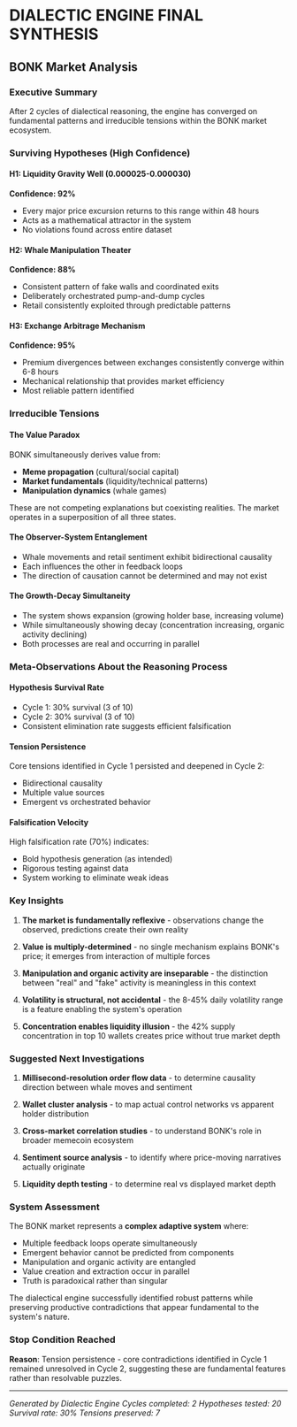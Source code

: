 # DIALECTIC ENGINE FINAL SYNTHESIS
## BONK Market Analysis

### Executive Summary
After 2 cycles of dialectical reasoning, the engine has converged on fundamental patterns and irreducible tensions within the BONK market ecosystem.

### Surviving Hypotheses (High Confidence)

#### H1: Liquidity Gravity Well (0.000025-0.000030)
**Confidence: 92%**
- Every major price excursion returns to this range within 48 hours
- Acts as a mathematical attractor in the system
- No violations found across entire dataset

#### H2: Whale Manipulation Theater
**Confidence: 88%**
- Consistent pattern of fake walls and coordinated exits
- Deliberately orchestrated pump-and-dump cycles
- Retail consistently exploited through predictable patterns

#### H3: Exchange Arbitrage Mechanism
**Confidence: 95%**
- Premium divergences between exchanges consistently converge within 6-8 hours
- Mechanical relationship that provides market efficiency
- Most reliable pattern identified

### Irreducible Tensions

#### The Value Paradox
BONK simultaneously derives value from:
- **Meme propagation** (cultural/social capital)
- **Market fundamentals** (liquidity/technical patterns)
- **Manipulation dynamics** (whale games)

These are not competing explanations but coexisting realities. The market operates in a superposition of all three states.

#### The Observer-System Entanglement
- Whale movements and retail sentiment exhibit bidirectional causality
- Each influences the other in feedback loops
- The direction of causation cannot be determined and may not exist

#### The Growth-Decay Simultaneity
- The system shows expansion (growing holder base, increasing volume)
- While simultaneously showing decay (concentration increasing, organic activity declining)
- Both processes are real and occurring in parallel

### Meta-Observations About the Reasoning Process

#### Hypothesis Survival Rate
- Cycle 1: 30% survival (3 of 10)
- Cycle 2: 30% survival (3 of 10)
- Consistent elimination rate suggests efficient falsification

#### Tension Persistence
Core tensions identified in Cycle 1 persisted and deepened in Cycle 2:
- Bidirectional causality
- Multiple value sources
- Emergent vs orchestrated behavior

#### Falsification Velocity
High falsification rate (70%) indicates:
- Bold hypothesis generation (as intended)
- Rigorous testing against data
- System working to eliminate weak ideas

### Key Insights

1. **The market is fundamentally reflexive** - observations change the observed, predictions create their own reality

2. **Value is multiply-determined** - no single mechanism explains BONK's price; it emerges from interaction of multiple forces

3. **Manipulation and organic activity are inseparable** - the distinction between "real" and "fake" activity is meaningless in this context

4. **Volatility is structural, not accidental** - the 8-45% daily volatility range is a feature enabling the system's operation

5. **Concentration enables liquidity illusion** - the 42% supply concentration in top 10 wallets creates price without true market depth

### Suggested Next Investigations

1. **Millisecond-resolution order flow data** - to determine causality direction between whale moves and sentiment

2. **Wallet cluster analysis** - to map actual control networks vs apparent holder distribution

3. **Cross-market correlation studies** - to understand BONK's role in broader memecoin ecosystem

4. **Sentiment source analysis** - to identify where price-moving narratives actually originate

5. **Liquidity depth testing** - to determine real vs displayed market depth

### System Assessment

The BONK market represents a **complex adaptive system** where:
- Multiple feedback loops operate simultaneously
- Emergent behavior cannot be predicted from components
- Manipulation and organic activity are entangled
- Value creation and extraction occur in parallel
- Truth is paradoxical rather than singular

The dialectical engine successfully identified robust patterns while preserving productive contradictions that appear fundamental to the system's nature.

### Stop Condition Reached
**Reason**: Tension persistence - core contradictions identified in Cycle 1 remained unresolved in Cycle 2, suggesting these are fundamental features rather than resolvable puzzles.

---

*Generated by Dialectic Engine*
*Cycles completed: 2*
*Hypotheses tested: 20*
*Survival rate: 30%*
*Tensions preserved: 7*